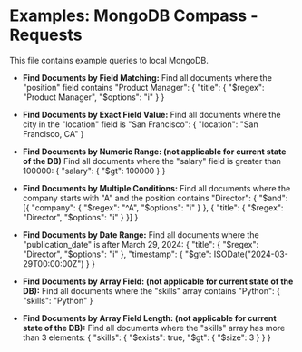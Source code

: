 # Examples: MongoDB Compass - Requests

This file contains example queries to local MongoDB.

- **Find Documents by Field Matching:**
  Find all documents where the "position" field contains "Product Manager":
  { "title": { "$regex": "Product Manager", "$options": "i" } }

- **Find Documents by Exact Field Value:**
  Find all documents where the city in the "location" field is "San Francisco":
  { "location": "San Francisco, CA" }

- **Find Documents by Numeric Range: (not applicable for current state of the DB)**
  Find all documents where the "salary" field is greater than 100000:
  { "salary": { "$gt": 100000 } }

- **Find Documents by Multiple Conditions:**
  Find all documents where the company starts with "A" and the position contains "Director":
  { "$and": [{ "company": { "$regex": "^A", "$options": "i" } }, { "title": { "$regex": "Director", "$options": "i" } }] }

- **Find Documents by Date Range:**
  Find all documents where the "publication_date" is after March 29, 2024:
  { "title": { "$regex": "Director", "$options": "i" }, "timestamp": { "$gte": ISODate("2024-03-29T00:00:00Z") } }

- **Find Documents by Array Field: (not applicable for current state of the DB):**
  Find all documents where the "skills" array contains "Python":
  { "skills": "Python" }

- **Find Documents by Array Field Length: (not applicable for current state of the DB):**
  Find all documents where the "skills" array has more than 3 elements:
  { "skills": { "$exists": true, "$gt": { "$size": 3 } } }
